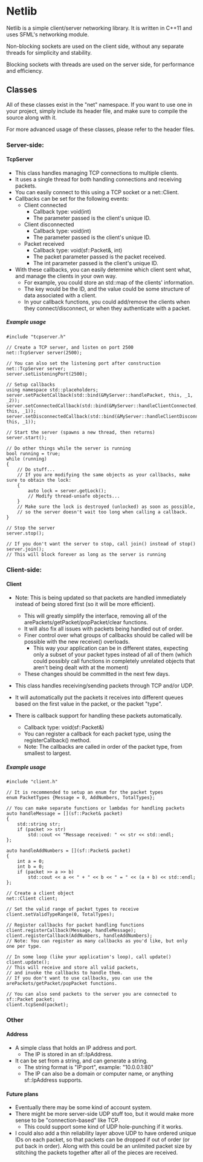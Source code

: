Netlib
======

Netlib is a simple client/server networking library. It is written in C++11 and uses SFML's networking module.

Non-blocking sockets are used on the client side, without any separate threads for simplicity and stability.

Blocking sockets with threads are used on the server side, for performance and efficiency.

Classes
-------
All of these classes exist in the "net" namespace. If you want to use one in your project, simply include its header file, and make sure to compile the source along with it.

For more advanced usage of these classes, please refer to the header files.

### Server-side:

#### TcpServer

* This class handles managing TCP connections to multiple clients.
* It uses a single thread for both handling connections and receiving packets.
* You can easily connect to this using a TCP socket or a net::Client.
* Callbacks can be set for the following events:
  * Client connected
    * Callback type: void(int)
    * The parameter passed is the client's unique ID.
  * Client disconnected
    * Callback type: void(int)
    * The parameter passed is the client's unique ID.
  * Packet received
    * Callback type: void(sf::Packet&, int)
    * The packet parameter passed is the packet received.
    * The int parameter passed is the client's unique ID.
* With these callbacks, you can easily determine which client sent what, and manage the clients in your own way.
  * For example, you could store an std::map of the clients' information.
  * The key would be the ID, and the value could be some structure of data associated with a client.
  * In your callback functions, you could add/remove the clients when they connect/disconnect, or when they authenticate with a packet.

##### Example usage

```
#include "tcpserver.h"

// Create a TCP server, and listen on port 2500
net::TcpServer server(2500);

// You can also set the listening port after construction
net::TcpServer server;
server.setListeningPort(2500);

// Setup callbacks
using namespace std::placeholders;
server.setPacketCallback(std::bind(&MyServer::handlePacket, this, _1, _2));
server.setConnectedCallback(std::bind(&MyServer::handleClientConnected, this, _1));
server.setDisconnectedCallback(std::bind(&MyServer::handleClientDisconnected, this, _1));

// Start the server (spawns a new thread, then returns)
server.start();

// Do other things while the server is running
bool running = true;
while (running)
{
    // Do stuff...
    // If you are modifying the same objects as your callbacks, make sure to obtain the lock:
    {
        auto lock = server.getLock();
        // Modify thread-unsafe objects...
    }
    // Make sure the lock is destroyed (unlocked) as soon as possible,
    // so the server doesn't wait too long when calling a callback.
}

// Stop the server
server.stop();

// If you don't want the server to stop, call join() instead of stop()
server.join();
// This will block forever as long as the server is running
```

### Client-side:

#### Client

* Note: This is being updated so that packets are handled immediately instead of being stored first (so it will be more efficient).
  * This will greatly simplify the interface, removing all of the arePackets/getPacket/popPacket/clear functions.
  * It will also fix all issues with packets being handled out of order.
  * Finer control over what groups of callbacks should be called will be possible with the new receive() overloads.
    * This way your application can be in different states, expecting only a subset of your packet types instead of all of them (which could possibly call functions in completely unrelated objects that aren't being dealt with at the moment)
  * These changes should be committed in the next few days.

* This class handles receiving/sending packets through TCP and/or UDP.
* It will automatically put the packets it receives into different queues based on the first value in the packet, or the packet "type".
* There is callback support for handling these packets automatically.
  * Callback type: void(sf::Packet&)
  * You can register a callback for each packet type, using the registerCallback() method.
  * Note: The callbacks are called in order of the packet type, from smallest to largest.

##### Example usage

```
#include "client.h"

// It is recommended to setup an enum for the packet types
enum PacketTypes {Message = 0, AddNumbers, TotalTypes};

// You can make separate functions or lambdas for handling packets
auto handleMessage = [](sf::Packet& packet)
{
    std::string str;
    if (packet >> str)
        std::cout << "Message received: " << str << std::endl;
};

auto handleAddNumbers = [](sf::Packet& packet)
{
    int a = 0;
    int b = 0;
    if (packet >> a >> b)
        std::cout << a << " + " << b << " = " << (a + b) << std::endl;
};

// Create a client object
net::Client client;

// Set the valid range of packet types to receive
client.setValidTypeRange(0, TotalTypes);

// Register callbacks for packet handling functions
client.registerCallback(Message, handleMessage);
client.registerCallback(AddNumbers, handleAddNumbers);
// Note: You can register as many callbacks as you'd like, but only one per type.

// In some loop (like your application's loop), call update()
client.update();
// This will receive and store all valid packets,
// and invoke the callbacks to handle them.
// If you don't want to use callbacks, you can use the arePackets/getPacket/popPacket functions.

// You can also send packets to the server you are connected to
sf::Packet packet;
client.tcpSend(packet);
```

### Other

#### Address

* A simple class that holds an IP address and port.
  * The IP is stored in an sf::IpAddress.
* It can be set from a string, and can generate a string.
  * The string format is "IP:port", example: "10.0.0.1:80"
  * The IP can also be a domain or computer name, or anything sf::IpAddress supports.

#### Future plans

* Eventually there may be some kind of account system.
* There might be more server-side UDP stuff too, but it would make more sense to be "connection-based" like TCP.
  * This could support some kind of UDP hole-punching if it works.
* I could also add a thin reliability layer above UDP to have ordered unique IDs on each packet, so that packets can be dropped if out of order (or put back in order). Along with this could be an unlimited packet size by stitching the packets together after all of the pieces are received.
